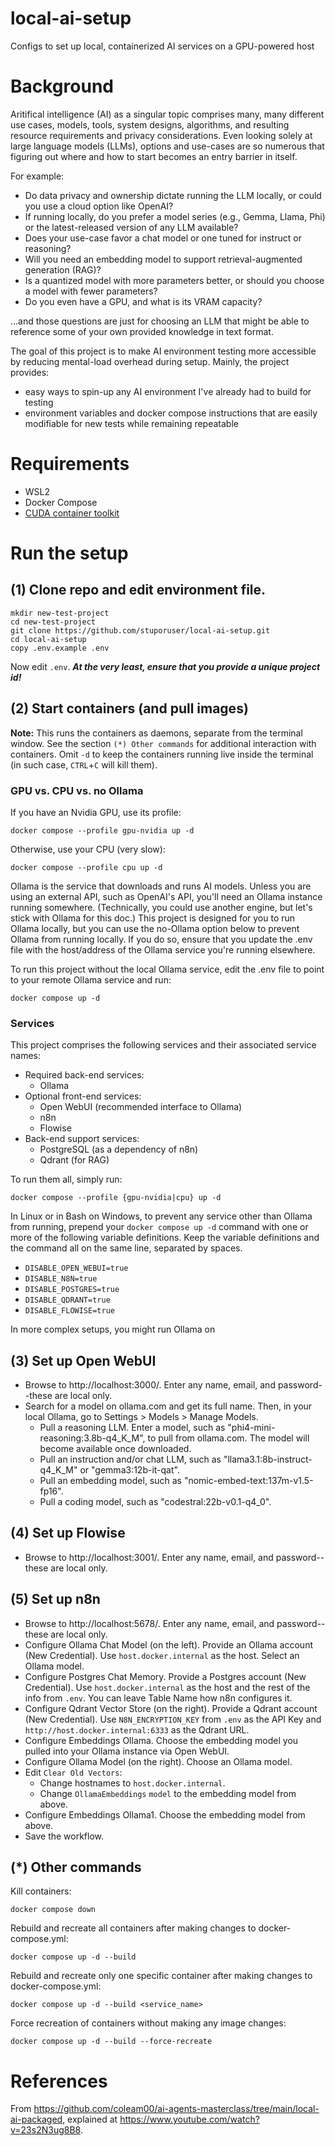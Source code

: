 # local-ai-setup
Configs to set up local, containerized AI services on a GPU-powered host

# Background

Aritifical intelligence (AI) as a singular topic comprises many, many different use cases, models, tools, system designs, algorithms, and resulting resource requirements and privacy considerations. Even looking solely at large language models (LLMs), options and use-cases are so numerous that figuring out where and how to start becomes an entry barrier in itself. 

For example:
- Do data privacy and ownership dictate running the LLM locally, or could you use a cloud option like OpenAI?
- If running locally, do you prefer a model series (e.g., Gemma, Llama, Phi) or the latest-released version of any LLM available?
- Does your use-case favor a chat model or one tuned for instruct or reasoning?
- Will you need an embedding model to support retrieval-augmented generation (RAG)?
- Is a quantized model with more parameters better, or should you choose a model with fewer parameters?
- Do you even have a GPU, and what is its VRAM capacity?

...and those questions are just for choosing an LLM that might be able to reference some of your own provided knowledge in text format.

The goal of this project is to make AI environment testing more accessible by reducing mental-load overhead during setup. Mainly, the project provides: 
- easy ways to spin-up any AI environment I've already had to build for testing
- environment variables and docker compose instructions that are easily modifiable for new tests while remaining repeatable



# Requirements

- WSL2
- Docker Compose
- [CUDA container toolkit](https://developer.nvidia.com/cuda-downloads?target_os=Linux&target_arch=x86_64&Distribution=WSL-Ubuntu&target_version=2.0&target_type=deb_local)

# Run the setup

## (1) Clone repo and edit environment file.

```
mkdir new-test-project
cd new-test-project
git clone https://github.com/stuporuser/local-ai-setup.git
cd local-ai-setup
copy .env.example .env
```

Now edit `.env`. ***At the very least, ensure that you provide a unique project id!***

## (2) Start containers (and pull images)

**Note:** This runs the containers as daemons, separate from the terminal window. See the section `(*) Other commands` for additional interaction with containers. Omit `-d` to keep the containers running live inside the terminal (in such case, `CTRL`+`C` will kill them).

### GPU vs. CPU vs. no Ollama

If you have an Nvidia GPU, use its profile:

```
docker compose --profile gpu-nvidia up -d
```

Otherwise, use your CPU (very slow):

```
docker compose --profile cpu up -d
```

Ollama is the service that downloads and runs AI models. Unless you are using an external API, such as OpenAI's API, you'll need an Ollama instance running somewhere. (Technically, you could use another engine, but let's stick with Ollama for this doc.) This project is designed for you to run Ollama locally, but you can use the no-Ollama option below to prevent Ollama from running locally. If you do so, ensure that you update the .env file with the host/address of the Ollama service you're running elsewhere.

To run this project without the local Ollama service, edit the .env file to point to your remote Ollama service and run:

```
docker compose up -d
```

### Services

This project comprises the following services and their associated service names:
- Required back-end services:
  - Ollama
- Optional front-end services:
  - Open WebUI (recommended interface to Ollama)
  - n8n
  - Flowise
- Back-end support services:
  - PostgreSQL (as a dependency of n8n)
  - Qdrant (for RAG)

To run them all, simply run:

```
docker compose --profile {gpu-nvidia|cpu} up -d
```

In Linux or in Bash on Windows, to prevent any service other than Ollama from running, prepend your `docker compose up -d` command with one or more of the following variable definitions. Keep the variable definitions and the command all on the same line, separated by spaces.

- `DISABLE_OPEN_WEBUI=true`
- `DISABLE_N8N=true`
- `DISABLE_POSTGRES=true`
- `DISABLE_QDRANT=true`
- `DISABLE_FLOWISE=true`

In more complex setups, you might run Ollama on 

## (3) Set up Open WebUI

- Browse to http://localhost:3000/. Enter any name, email, and password--these are local only.
- Search for a model on ollama.com and get its full name. Then, in your local Ollama, go to Settings > Models > Manage Models. 
  - Pull a reasoning LLM. Enter a model, such as "phi4-mini-reasoning:3.8b-q4_K_M", to pull from ollama.com. The model will become available once downloaded.
  - Pull an instruction and/or chat LLM, such as "llama3.1:8b-instruct-q4_K_M" or "gemma3:12b-it-qat".
  - Pull an embedding model, such as "nomic-embed-text:137m-v1.5-fp16".
  - Pull a coding model, such as "codestral:22b-v0.1-q4_0".

## (4) Set up Flowise

- Browse to http://localhost:3001/. Enter any name, email, and password--these are local only.

## (5) Set up n8n

- Browse to http://localhost:5678/. Enter any name, email, and password--these are local only.
- Configure Ollama Chat Model (on the left). Provide an Ollama account (New Credential). Use `host.docker.internal` as the host. Select an Ollama model.
- Configure Postgres Chat Memory. Provide a Postgres account (New Credential). Use `host.docker.internal` as the host and the rest of the info from `.env`. You can leave Table Name how n8n configures it.
- Configure Qdrant Vector Store (on the right). Provide a Qdrant account (New Credential). Use `N8N_ENCRYPTION_KEY` from `.env` as the API Key and `http://host.docker.internal:6333` as the Qdrant URL.
- Configure Embeddings Ollama. Choose the embedding model you pulled into your Ollama instance via Open WebUI.
- Configure Ollama Model (on the right). Choose an Ollama model.
- Edit `Clear Old Vectors`:
  - Change hostnames to `host.docker.internal`.
  - Change `OllamaEmbeddings` `model` to the embedding model from above.
- Configure Embeddings Ollama1. Choose the embedding model from above.
- Save the workflow.


## (*) Other commands

Kill containers:

```
docker compose down
```

Rebuild and recreate all containers after making changes to docker-compose.yml:

```
docker compose up -d --build
```

Rebuild and recreate only one specific container after making changes to docker-compose.yml:

```
docker compose up -d --build <service_name>
```

Force recreation of containers without making any image changes:

```
docker compose up -d --build --force-recreate
```


# References

From https://github.com/coleam00/ai-agents-masterclass/tree/main/local-ai-packaged, explained at https://www.youtube.com/watch?v=23s2N3ug8B8.

